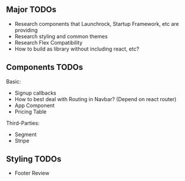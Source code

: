 ## Major TODOs

- Research components that Launchrock, Startup Framework, etc are providing
- Research styling and common themes
- Research Flex Compatibility
- How to build as library without including react, etc?

## Components TODOs

Basic:
  
- Signup callbacks
- How to best deal with Routing in Navbar? (Depend on react router)
- App Component
- Pricing Table

Third-Parties:

- Segment
- Stripe

## Styling TODOs

- Footer Review


